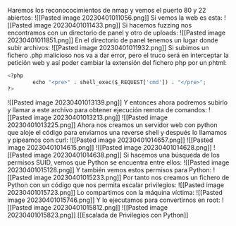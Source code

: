 Haremos los reconococimientos de nmap y vemos el puerto 80 y 22 abiertos:
![[Pasted image 20230401011056.png]]
Si vemos la web es esta:
![[Pasted image 20230401011433.png]]
Si hacemos fuzzing nos encontramos con un directorio de panel y otro de uploads:
![[Pasted image 20230401011851.png]]
En el directorio de panel tenemos un lugar donde subir archivos:
![[Pasted image 20230401011932.png]]
Si subimos un fichero .php malicioso nos va a dar error, pero el truco será en interceptar la petición web y así poder cambiar la extensión del fichero php por un phtml:
```python
<?php
        echo "<pre>" . shell_exec($_REQUEST['cmd']) . "</pre>";
?>
```
![[Pasted image 20230401013139.png]]
Y entonces ahora podremos subirlo y llamar a este archivo para obtener ejecución remota de comandos:
![[Pasted image 20230401013213.png]]
![[Pasted image 20230401013225.png]]
Ahora nos creamos un servidor web con python que aloje el código para enviarnos una reverse shell y después lo llamamos y pipeamos con curl:
![[Pasted image 20230401014657.png]]
![[Pasted image 20230401014615.png]]
![[Pasted image 20230401014628.png]]
![[Pasted image 20230401014638.png]]
Si hacemos una búsqueda de los permisos SUID, vemos que Python se encuentra entre ellos:
![[Pasted image 20230401015128.png]]
Y también vemos estos permisos para Python:
![[Pasted image 20230401015233.png]]
Por tanto nos creamos un fichero de Python con un código que nos permita escalar privilegios:
![[Pasted image 20230401015723.png]]
Lo compartimos con la máquina víctima:
![[Pasted image 20230401015746.png]]
Y lo ejecutamos para convertirnos en root:
![[Pasted image 20230401015812.png]]
![[Pasted image 20230401015823.png]]
[[Escalada de Privilegios con Python]]